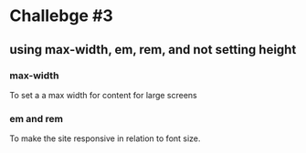 # Challebge #3

## using max-width, em, rem, and not setting height

### max-width

To set a a max width for content for large screens

### em and rem

To make the site responsive in relation to font size.